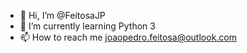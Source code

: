 - 👋 Hi, I’m @FeitosaJP
- 🌱 I’m currently learning Python 3
- 📫 How to reach me joaopedro.feitosa@outlook.com

<!---
FeitosaJP/FeitosaJP is a ✨ special ✨ repository because its `README.md` (this file) appears on your GitHub profile.
You can click the Preview link to take a look at your changes.
--->
